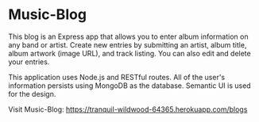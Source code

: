# Music-Blog

This blog is an Express app that allows you to enter album information on any band or artist. Create new entries by submitting an artist, album title, album artwork (image URL), and track listing. You can also edit and delete your entries.

This application uses Node.js and RESTful routes. All of the user's information persists using MongoDB as the database. Semantic UI is used for the design.

Visit Music-Blog: https://tranquil-wildwood-64365.herokuapp.com/blogs
